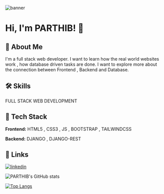 ![banner](https://pbs.twimg.com/profile_banners/1596139998117777408/1683440170/1080x360)


# Hi, I'm PARTHIB! 👋

## 🚀 About Me
I'm a full stack web developer. I want to learn how the real world websites work , how database driven tasks are done. I want to explore more about the connection between Frontend , Backend and Database.


## 🛠 Skills
FULL STACK WEB DEVELOPMENT


## 🔦 Tech Stack

**Frontend:** HTML5 , CSS3 , JS , BOOTSTRAP , TAILWINDCSS

**Backend:** DJANGO , DJANGO-REST



## 🎷 Links
[![linkedin](https://img.shields.io/badge/linkedin-0A66C2?style=for-the-badge&logo=linkedin&logoColor=white)](https://www.linkedin.com/in/parthib-kumar-deb-a438a6234/)

![PARTHIB's GitHub stats](https://github-readme-stats.vercel.app/api?username=PARTHIB-DEB&show_icons=true&theme=highcontrast)

[![Top Langs](https://github-readme-stats.vercel.app/api/top-langs/?username=PARTHIB-DEB&layout=pie)](https://github.com/PARTHIB-FRB/github-readme-stats)
